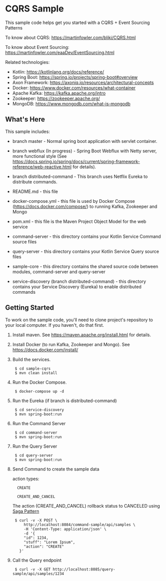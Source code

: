 CQRS Sample
==================================================

This sample code helps get you started with a CQRS + Event Sourcing Patterns

To know about CQRS: https://martinfowler.com/bliki/CQRS.html

To know about Event Sourcing: https://martinfowler.com/eaaDev/EventSourcing.html

Related technologies: 

* Kotlin: https://kotlinlang.org/docs/reference/
* Spring Boot: https://spring.io/projects/spring-boot#overview
* Axon Framework: https://axoniq.io/resources/architectural-concepts
* Docker: https://www.docker.com/resources/what-container
* Apache Kafka: https://kafka.apache.org/intro 
* Zookeeper: https://zookeeper.apache.org/ 
* MongoDB: https://www.mongodb.com/what-is-mongodb

What's Here
-----------

This sample includes:

* branch master - Normal spring boot application with servlet container.
* branch webflux (In progress) - Spring Boot Webflux with Netty server, more functional style (See https://docs.spring.io/spring/docs/current/spring-framework-reference/web-reactive.html for details).
* branch distributed-command - This branch uses Netflix Eureka to distribute commands. 

* README.md - this file
* docker-compose.yml - this file is used by Docker Compose (https://docs.docker.com/compose/) to running Kafka, Zookeeper and Mongo
* pom.xml - this file is the Maven Project Object Model for the web service
* command-server - this directory contains your Kotlin Service Command source files
* query-server - this directory contains your Kotlin Service Query source files
* sample-core - this directory contains the shared source code between modules, command-server and query-server 
* service-discovery (branch distributed-command) - this directory contains your Service Discovery (Eureka) to enable distributed commands


Getting Started
---------------

To work on the sample code, you'll need to clone project's repository to your
local computer. If you haven't, do that first.

1. Install maven.  See https://maven.apache.org/install.html for details.

2. Install Docker (to run Kafka, Zookeeper and Mongo). See https://docs.docker.com/install/

3. Build the services.

        $ cd sample-cqrs
        $ mvn clean install

4. Run the Docker Compose.

        $ docker-compose up -d

5. Run the Eureka (if branch is distributed-command)
        
        $ cd service-discovery 
        $ mvn spring-boot:run 
        
6. Run the Command Server
        
        $ cd command-server
        $ mvn spring-boot:run 

7. Run the Query Server
        
        $ cd query-server
        $ mvn spring-boot:run 

8. Send Command to create the sample data

   action types: 
    
         CREATE
                
         CREATE_AND_CANCEL 
    The action (CREATE_AND_CANCEL) rollback status to CANCELED using [Saga Pattern](https://microservices.io/patterns/data/saga.html)

        $ curl -v -X POST \
            http://localhost:8084/command-sample/api/samples \
            -H 'Content-Type: application/json' \
            -d '{
            "id": 1234,
            "stuff": "Lorem Ipsum",
            "action": "CREATE"
          }'


9. Call the Query endpoint
        
        $ curl -v -X GET http://localhost:8085/query-sample/api/samples/1234  

